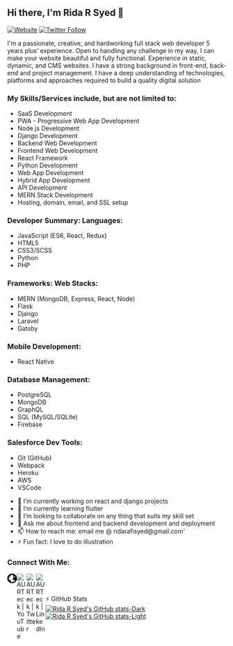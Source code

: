 ## Hi there, I'm Rida R Syed 👋

[![Website](https://img.shields.io/website?label=aurteck.com&style=for-the-badge&url=https%3A%2F%2Ftuomokankaanpaa.com)](https://aurteck.com)
[![Twitter Follow](https://img.shields.io/twitter/follow/tumee?color=1DA1F2&logo=twitter&style=for-the-badge)](https://www.linkedin.com/company/aurtecks/)

I'm a passionate, creative, and hardworking full stack web developer 5 years plus’ experience. Open to handling any challenge in my way, I can make your website beautiful and fully functional. Experience in static, dynamic, and CMS websites. I have a strong background in front-end, back-end and project management. I have a deep understanding of technologies, platforms and approaches required to build a quality digital solution

### My Skills/Services include, but are not limited to:
<ul>
  <li> SaaS Development </li>
   <li> PWA - Progressive Web App Development</li>
   <li> Node.js Development</li>
   <li> Django Development</li>
   <li> Backend Web Development</li>
   <li> Frontend Web Development</li>
   <li> React Framework</li>
   <li> Python Development</li>
   <li> Web App Development</li>
   <li> Hybrid App Development</li>
   <li> API Development</li>
   <li> MERN Stack Development</li>
   <li> Hosting, domain, email, and SSL setup</li>
</ul>

### Developer Summary: Languages:
<ul>
    <li> JavaScript (ES6, React, Redux)</li>
    <li> HTML5</li>
    <li> CSS3/SCSS</li>
    <li> Python</li>
    <li> PHP </li>
</ul>

### Frameworks: Web Stacks:
<ul>
    <li> MERN (MongoDB, Express, React, Node)</li>
    <li> Flask</li>
    <li> Django</li>
    <li>Laravel </li>
    <li> Gatsby</li>
</ul>

### Mobile Development:
<ul>
  <li> React Native</li>
</ul>

### Database Management:
<ul>
    <li> PostgreSQL</li>
    <li> MongoDB</li>
    <li> GraphQL</li>
    <li> SQL (MySQL/SQLite)</li>
    <li>Firebase</li>
</ul>

### Salesforce Dev Tools:
<ul>
    <li> Git (GitHub)</li>
    <li>Webpack</li>
    <li> Heroku</li></li>
    <li> AWS</li>
    <li> VSCode</li>
</ul>

<ul>
  <li>🔭 I’m currently working on react and django projects</li>
  <li>🌱 I’m currently learning flutter</li>
  <li>👯 I’m looking to collaborate on any thing that suits my skill set</li>
  <li>💬 Ask me about frontend and backend development and deployment</li>
  <li>📫 How to reach me: email me @ ridarafisyed@gmail.com'</li>
  <li>⚡ Fun fact: I love to do illustration</li>
</ul>

### Connect With Me:

[<img align="left" alt="aurteck.com" width="22px" src="https://raw.githubusercontent.com/iconic/open-iconic/master/svg/globe.svg" />][website]
[<img align="left" alt="AURTeck | YouTube" width="22px" src="https://cdn.jsdelivr.net/npm/simple-icons@v3/icons/youtube.svg" />][youtube]
[<img align="left" alt="AURTeck | Twitter" width="22px" src="https://cdn.jsdelivr.net/npm/simple-icons@v3/icons/twitter.svg" />][twitter]
[<img align="left" alt="AURTeck | LinkedIn" width="22px" src="https://cdn.jsdelivr.net/npm/simple-icons@v3/icons/linkedin.svg" />][linkedin]


<!-- ### 📕 Latest Blog Posts -->

<!-- BLOG-POST-LIST:START -->
<!-- - [Want FASTER build time with Next.js? DO THIS! ⚡](https://dev.to/tumee/want-faster-build-time-with-nextjs-do-this-39lc)
- [Underrated Next.js feature 🤯](https://dev.to/tumee/underrated-nextjs-feature-56ii)
- [If you use React, DO THIS!](https://dev.to/tumee/if-you-use-react-do-this-gh8)
- [Working on my Next.js Crash Course 📚](https://dev.to/tumee/working-on-my-nextjs-crash-course-4nch)
- [Week full of Next.js](https://dev.to/tumee/week-full-of-nextjs-37di) -->
<!-- BLOG-POST-LIST:END -->
<!-- 
➡️ [more blog posts...][blog]


### 📺 Latest YouTube Videos -->

<!-- YOUTUBE:START -->
<!-- - [Coding Next.js - Day in the Life of a Software Engineer - First Person View](https://www.youtube.com/watch?v=b3MoM7VSEaM)
- [Next.js Protected API Routes &lpar;with NextAuth&rpar;](https://www.youtube.com/watch?v=BXyDKfIe-es)
- [Day in the Life of a Software Engineer - First Person View - Coding in another office 👨‍💻](https://www.youtube.com/watch?v=wv4qJQkIp_w)
- [Day in the Life of a Software Engineer - First Person View - Working in Finland](https://www.youtube.com/watch?v=HVt8JkAHJiU)
- [Next.js 13 - How to add Authentication &lpar;app folder&rpar;](https://www.youtube.com/watch?v=DfIDr2jCkHo) -->
<!-- YOUTUBE:END -->
<!-- 
➡️ [more videos...][youtube]

 -->
<br/>

<br/>

:zap: GitHub Stats
<br/>
[![Rida R Syed's GitHub stats-Dark](https://github-readme-stats.vercel.app/api?username=ridarafisyed&show_icons=true&theme=dark#gh-dark-mode-only)](https://github.com/ridarafisyed/github-readme-stats#gh-dark-mode-only)
[![Rida R Syed's GitHub stats-Light](https://github-readme-stats.vercel.app/api?username=ridarafisyed&show_icons=true&theme=default#gh-light-mode-only)](https://github.com/ridarafisyed/github-readme-stats#gh-light-mode-only)

[website]: https://aurteck.com
[blog]: https://www.linkedin.com/pulse/streamline-your-software-delivery-navigating-phases-devops-rida-syed/?trackingId=M6Rq3lE6RmSfGJMy8A2PQA%3D%3D
[twitter]: https://twitter.com/AURTecks
[youtube]: https://www.youtube.com/@theprogramingninja
[linkedin]: https://www.linkedin.com/company/aurtecks/


<!--
**ridarafisyed/ridarafisyed** is a ✨ _special_ ✨ repository because its `README.md` (this file) appears on your GitHub profile.

Here are some ideas to get you started:


🤔 I’m looking for help with ...

😄 Pronouns: ...

-->
